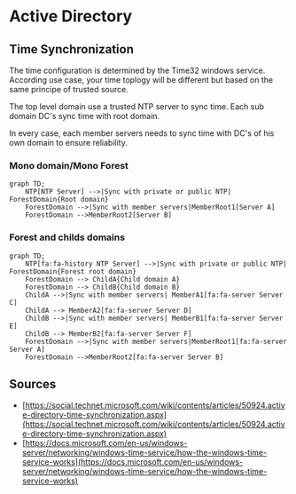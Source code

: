 # Active Directory

## Time Synchronization

The time configuration is determined by the Time32 windows service.
According use case, your time toplogy will be different but based on the same principe of trusted source.

The top level domain use a trusted NTP server to sync time.
Each sub domain DC's sync time with root domain.

In every case, each member servers needs to sync time with DC's of his own domain to ensure reliability.

### Mono domain/Mono Forest

```mermaid
graph TD;
    NTP[NTP Server] -->|Sync with private or public NTP| ForestDomain{Root domain}
    ForestDomain -->|Sync with member servers|MemberRoot1[Server A]
    ForestDomain -->MemberRoot2[Server B]
```

### Forest and childs domains

```mermaid
graph TD;
    NTP[fa:fa-history NTP Server] -->|Sync with private or public NTP| ForestDomain{Forest root domain}
    ForestDomain --> ChildA{Child domain A}
    ForestDomain --> ChildB{Child domain B}
    ChildA -->|Sync with member servers| MemberA1[fa:fa-server Server C]
    ChildA --> MemberA2[fa:fa-server Server D]
    ChildB -->|Sync with member servers| MemberB1[fa:fa-server Server E]
    ChildB --> MemberB2[fa:fa-server Server F]
    ForestDomain -->|Sync with member servers|MemberRoot1[fa:fa-server Server A]
    ForestDomain -->MemberRoot2[fa:fa-server Server B]
```

## Sources

- [https://social.technet.microsoft.com/wiki/contents/articles/50924.active-directory-time-synchronization.aspx](https://social.technet.microsoft.com/wiki/contents/articles/50924.active-directory-time-synchronization.aspx)
- [https://docs.microsoft.com/en-us/windows-server/networking/windows-time-service/how-the-windows-time-service-works](https://docs.microsoft.com/en-us/windows-server/networking/windows-time-service/how-the-windows-time-service-works)
